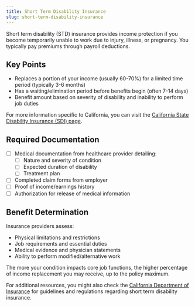 ```yaml
---
title: Short Term Disability Insurance
slug: short-term-disability-insurance
---
```


Short term disability (STD) insurance provides income protection if you become temporarily unable to work due to injury, illness, or pregnancy. You typically pay premiums through payroll deductions.

## Key Points

- Replaces a portion of your income (usually 60-70%) for a limited time period (typically 3-6 months)
- Has a waiting/elimination period before benefits begin (often 7-14 days)
- Benefit amount based on severity of disability and inability to perform job duties

For more information specific to California, you can visit the [California State Disability Insurance (SDI) page](https://www.edd.ca.gov/disability/).

## Required Documentation

- [ ] Medical documentation from healthcare provider detailing:
  - [ ] Nature and severity of condition
  - [ ] Expected duration of disability
  - [ ] Treatment plan
- [ ] Completed claim forms from employer
- [ ] Proof of income/earnings history
- [ ] Authorization for release of medical information

## Benefit Determination

Insurance providers assess:

- Physical limitations and restrictions
- Job requirements and essential duties
- Medical evidence and physician statements
- Ability to perform modified/alternative work

The more your condition impacts core job functions, the higher percentage of income replacement you may receive, up to the policy maximum.

For additional resources, you might also check the [California Department of Insurance](https://www.insurance.ca.gov/) for guidelines and regulations regarding short term disability insurance.
